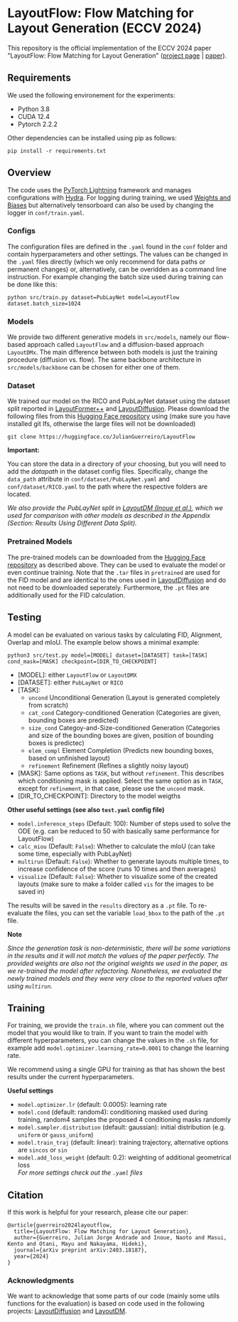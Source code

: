 # LayoutFlow: Flow Matching for Layout Generation (ECCV 2024)
This repository is the official implementation of the ECCV 2024 paper "LayoutFlow: Flow Matching for Layout Generation" ([project page](https://julianguerreiro.github.io/layoutflow/) | [paper](https://arxiv.org/pdf/2403.18187)).

## Requirements
We used the following environement for the experiments:
- Python 3.8
- CUDA 12.4
- Pytorch 2.2.2

Other dependencies can be installed using pip as follows:
```
pip install -r requirements.txt
```

## Overview
The code uses the [PyTorch Lightning](https://lightning.ai/docs/pytorch/stable/) framework and manages configurations with [Hydra](https://hydra.cc). For logging during training, we used [Weights and Biases](https://www.wandb.ai) but alternatively tensorboard can also be used by changing the logger in `conf/train.yaml`.

### Configs
The configuration files are defined in the `.yaml` found in the `conf` folder and contain hyperparameters and other settings. The values can be changed in the `.yaml` files directly (which we only recommend for data paths or permanent changes) or, alternatively, can be overidden as a command line instruction. For example changing the batch size used during training can be done like this:  
```
python src/train.py dataset=PubLayNet model=LayoutFlow dataset.batch_size=1024
```

### Models
We provide two different generative models in `src/models`, namely our flow-based approach called `LayoutFlow` and a diffusion-based approach `LayoutDMx`. The main difference between both models is just the training procedure (diffusion vs. flow). The same backbone architecture in `src/models/backbone` can be chosen for either one of them.  

### Dataset
We trained our model on the RICO and PubLayNet dataset using the dataset split reported in [LayoutFormer++](https://arxiv.org/abs/2208.08037) and [LayoutDiffusion](https://arxiv.org/abs/2303.17189). Please download the following files from this [Hugging Face repository](https://huggingface.co/JulianGuerreiro/LayoutFlow) using (make sure you have installed git lfs, otherwise the large files will not be downloaded)
```
git clone https://huggingface.co/JulianGuerreiro/LayoutFlow
```
**Important:**

You can store the data in a directory of your choosing, but you will need to add the *datapath* in the dataset config files. Specifically, change the `data_path` attribute in `conf/dataset/PubLayNet.yaml` and `conf/dataset/RICO.yaml` to the path where the respective folders are located.

*We also provide the PubLayNet split in [LayoutDM (Inoue et al.)](https://github.com/CyberAgentAILab/layout-dm), which we used for comparison with other models as described in the Appendix (Section: Results Using Different Data Split).*

### Pretrained Models
The pre-trained models can be downloaded from the [Hugging Face repository](https://huggingface.co/JulianGuerreiro/LayoutFlow) as described above. They can be used to evaluate the model or even continue training.
Note that the `.tar` files in `pretrained` are used for the FID model and are identical to the ones used in [LayoutDiffusion](https://github.com/microsoft/LayoutGeneration/tree/main/LayoutDiffusion/eval_src/net) and do not need to be downloaded seperately. Furthermore, the `.pt` files are additionally used for the FID calculation. 

## Testing
A model can be evaluated on various tasks by calculating FID, Alignment, Overlap and mIoU. The example below shows a minimal example: 
```
python3 src/test.py model=[MODEL] dataset=[DATASET] task=[TASK] cond_mask=[MASK] checkpoint=[DIR_TO_CHECKPOINT]
```
- [MODEL]: either `LayoutFlow` or `LayoutDMX`
- [DATASET]: either `PubLayNet` or `RICO`
- [TASK]:
    - `uncond` Unconditional Generation (Layout is generated completely from scratch)
    - `cat_cond` Category-conditioned Generation (Categories are given, bounding boxes are predicted)
    - `size_cond` Categoy-and-Size-conditioned Generation (Categories and size of the bounding boxes are given, position of bounding boxes is predictec)
    - `elem_compl` Element Completion (Predicts new bounding boxes, based on unfinished layout)
    - `refinement` Refinement (Refines a slightly noisy layout)
- [MASK]: Same options as `TASK`, but without `refinement`. This describes which conditioning mask is applied. Select the same option as in `TASK`, except for `refinement`, in that case, please use the `uncond` mask.
- [DIR_TO_CHECKPOINT]: Directory to the model weigths

**Other useful settings (see also `test.yaml` config file)**
- `model.inference_steps` (Default: 100): Number of steps used to solve the ODE (e.g. can be reduced to 50 with basically same performance for LayoutFlow)
- `calc_miou` (Default: `False`): Whether to calculate the mIoU (can take some time, especially with PubLayNet)
- `multirun` (Default: `False`): Whether to generate layouts multiple times, to increase confidence of the score (runs 10 times and then averages)
- `visualize` (Default: `False`): Whether to visualize some of the created layouts (make sure to make a folder called `vis` for the images to be saved in)

The results will be saved in the `results` directory as a `.pt` file. To re-evaluate the files, you can set the variable `load_bbox` to the path of the `.pt` file. 

**Note**

*Since the generation task is non-deterministic, there will be some variations in the results and it will not match the values of the paper perfectly. The provided weights are also not the original weights we used in the paper, as we re-trained the model after refactoring. Nonetheless, we evaluated the newly trained models and they were very close to the reported values after using `multirun`.*

## Training
For training, we provide the `train.sh` file, where you can comment out the model that you would like to train. If you want to train the model with different hyperparameters, you can change the values in the `.sh` file, for example add `model.optimizer.learning_rate=0.0001` to change the learning rate.

We recommend using a single GPU for training as that has shown the best results under the current hyperparameters.

**Useful settings**
- `model.optimizer.lr` (default: 0.0005): learning rate
- `model.cond` (default: random4): conditioning masked used during training, random4 samples the proposed 4 conditioning masks randomly
- `model.sampler.distribution` (default: gaussian): initial distribution (e.g. `uniform` or `gauss_uniform`) 
- `model.train_traj` (default: linear): training trajectory, alternative options are `sincos` or `sin`
- `model.add_loss_weight` (default: 0.2): weighting of additional geometrical loss  
*For more settings check out the `.yaml` files*

## Citation
If this work is helpful for your research, please cite our paper:
```
@article{guerreiro2024layoutflow,
  title={LayoutFlow: Flow Matching for Layout Generation},
  author={Guerreiro, Julian Jorge Andrade and Inoue, Naoto and Masui, Kento and Otani, Mayu and Nakayama, Hideki},
  journal={arXiv preprint arXiv:2403.18187},
  year={2024}
}
```

### Acknowledgments
We want to acknowledge that some parts of our code (mainly some utils functions for the evaluation) is based on code used in the following projects: [LayoutDiffusion](https://github.com/microsoft/LayoutGeneration/tree/main/LayoutDiffusion) and [LayoutDM](https://github.com/CyberAgentAILab/layout-dm?tab=readme-ov-file).